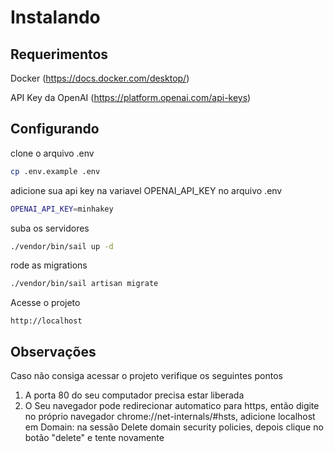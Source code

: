 # Instalando

## Requerimentos

Docker (https://docs.docker.com/desktop/)

API Key da OpenAI (https://platform.openai.com/api-keys)

## Configurando

clone o arquivo .env
```sh
cp .env.example .env
```

adicione sua api key na variavel OPENAI_API_KEY no arquivo .env
```sh
OPENAI_API_KEY=minhakey
```

suba os servidores
```sh
./vendor/bin/sail up -d
```

rode as migrations
```sh
./vendor/bin/sail artisan migrate
```

Acesse o projeto
```
http://localhost
```

## Observações

Caso não consiga acessar o projeto verifique os seguintes pontos

1. A porta 80 do seu computador precisa estar liberada
2. O Seu navegador pode redirecionar automatico para https, então digite no próprio navegador chrome://net-internals/#hsts, adicione localhost em Domain: na sessão Delete domain security policies, depois clique no botão "delete" e tente novamente